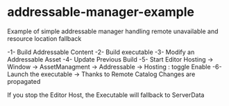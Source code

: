 # addressable-manager-example
Example of simple addressable manager handling remote unavailable and resource location fallback

-1- Build Addressable Content
-2- Build executable
-3- Modify an Addressable Asset
-4- Update Previous Build
-5- Start Editor Hosting -> Window -> AssetManagment -> Addressable -> Hosting : toggle Enable
-6- Launch the executable -> Thanks to Remote Catalog Changes are propagated

If you stop the Editor Host, the Executable will fallback to ServerData

